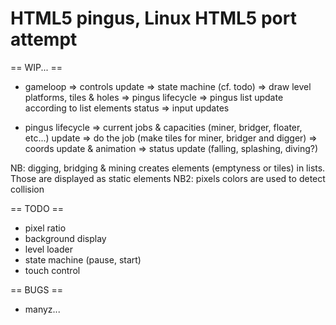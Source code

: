 HTML5 pingus, Linux HTML5 port attempt
==================
==   WIP...   ==
- gameloop
  => controls update
  => state machine (cf. todo)
  => draw level platforms, tiles & holes
  => pingus lifecycle
  => pingus list update according to list elements status
  => input updates
  
- pingus lifecycle
  => current jobs & capacities (miner, bridger, floater, etc...) update
  => do the job (make tiles for miner, bridger and digger)
  => coords update & animation
  => status update (falling, splashing, diving?)

 NB: digging, bridging & mining creates elements (emptyness or tiles) in lists. Those are displayed as static elements
 NB2: pixels colors are used to detect collision

==   TODO  ==
- pixel ratio
- background display
- level loader
- state machine (pause, start)
- touch control


==   BUGS  ==
- manyz...
